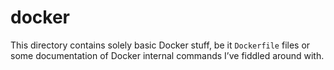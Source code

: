 # docker

This directory contains solely basic Docker stuff, be it `Dockerfile`
files or some documentation of Docker internal commands I’ve fiddled
around with.
